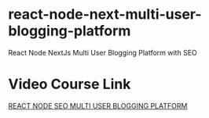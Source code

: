 # react-node-next-multi-user-blogging-platform
React Node NextJs Multi User Blogging Platform with SEO

# Video Course Link
[REACT NODE SEO MULTI USER BLOGGING PLATFORM](https://www.udemy.com/course/react-node-nextjs-fullstack-multi-user-blogging-platform-with-seo/?couponCode=SEOBLOG)

